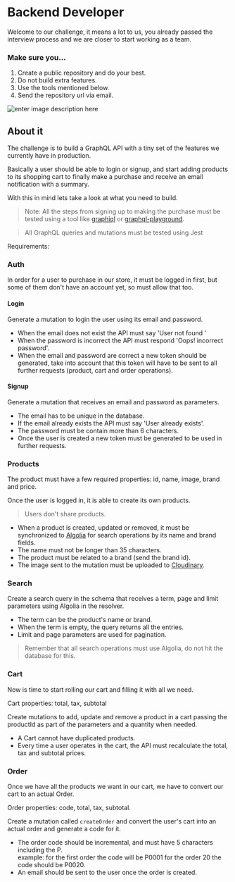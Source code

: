 
# Backend Developer

Welcome to our challenge, it means a lot to us, you already passed the interview process and we are closer to start working as a team.

### Make sure you...

1. Create a public repository and do your best.
2. Do not build extra features.
3. Use the tools mentioned below.
4. Send the repository url via email.

![enter image description here](https://i0.wp.com/people.collabora.co.uk/~mbatle/images/Ninja-pounce.jpg)

## About it

The challenge is to build a GraphQL API with a tiny set of the features we currently have in production.

Basically a user should be able to login or signup, and start adding products to its shopping cart to finally make a purchase and receive an email notification with a summary.

With this in mind lets take a look at what you need to build.

> Note: All the steps from signing up to making the purchase must be tested using a tool like [graphiql](https://github.com/graphql/graphiql) or [graphql-playground](https://github.com/prisma/graphql-playground).

> All GraphQL queries and mutations must be tested using Jest

Requirements:

### Auth

In order for a user to purchase in our store, it must be logged in first, but some of them don't have an account yet, so must allow that too.

#### Login

Generate a mutation to login the user using its email and password.

- When the email does not exist the API must say 'User not found '
- When the password is incorrect the API must respond 'Oops! incorrect password'.
- When the email and password are correct a new token should be generated, take into account that this token will have to be sent to all further requests (product, cart and order operations).

#### Signup

Generate a mutation that receives an email and password as parameters.

- The email has to be unique in the database.
- If the email already exists the API must say 'User already exists'.
- The password must be contain more than 6 characters.
- Once the user is created a new token must be generated to be used in further requests.

### Products

The product must have a few required properties: id, name, image, brand and price.

Once the user is logged in, it is able to create its own products.

> Users don't share products.

- When a product is created, updated or removed, it must be synchronized to [Algolia](https://algolia.com) for search operations by its name and brand fields.
- The name must not be longer than 35 characters.
- The product must be related to a brand (send the brand id).
- The image sent to the mutation must be uploaded to [Cloudinary](https://cloudinary.com).

### Search

Create a search query in the schema that receives a term, page and limit parameters using Algolia in the resolver.

- The term can be the product's name or brand.
- When the term is empty, the query returns all the entries.
- Limit and page parameters are used for pagination.

> Remember that all search operations must use Algolia, do not hit the database for this.

### Cart

Now is time to start rolling our cart and filling it with all we need.

Cart properties: total, tax, subtotal

Create mutations to add, update and remove a product in a cart passing the productId as part of the parameters and a quantity when needed.

- A Cart cannot have duplicated products.
- Every time a user operates in the cart, the API must recalculate the total, tax and subtotal prices.

### Order

Once we have all the products we want in our cart, we have to convert our cart to an actual Order.

Order properties: code, total, tax, subtotal.

Create a mutation called `createOrder` and convert the user's cart into an actual order and generate a code for it.

- The order code should be incremental, and must have 5 characters including the P.  
example: for the first order the code will be P0001 for the order 20 the code should be P0020.
- An email should be sent to the user once the order is created.
